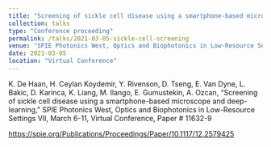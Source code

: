 ```yaml
---
title: "Screening of sickle cell disease using a smartphone-based microscope and deep-learning"
collection: talks
type: "Conference proceeding"
permalink: /talks/2021-03-05-sickle-cell-screening
venue: "SPIE Photonics West, Optics and Biophotonics in Low-Resource Settings VII"
date: 2021-03-05
location: "Virtual Conference"
---
```


K. De Haan, H. Ceylan Koydemir, Y. Rivenson, D. Tseng, E. Van Dyne, L. Bakic, D. Karinca, K. Liang, M.
Ilango, E. Gumustekin, A. Ozcan, “Screening of sickle cell disease using a smartphone-based microscope and
deep-learning,” SPIE Photonics West, Optics and Biophotonics in Low-Resource Settings VII, March 6-11,
Virtual Conference, Paper # 11632-9

https://spie.org/Publications/Proceedings/Paper/10.1117/12.2579425